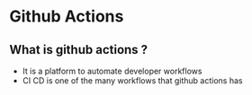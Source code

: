 # Github Actions

## What is github actions ?
* It is a platform to automate developer workflows
* CI CD is one of the many workflows that github actions has
